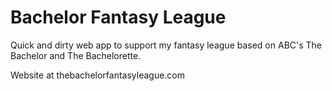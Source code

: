 # Bachelor Fantasy League
Quick and dirty web app to support my fantasy league based on ABC's The Bachelor and The Bachelorette.

Website at thebachelorfantasyleague.com
